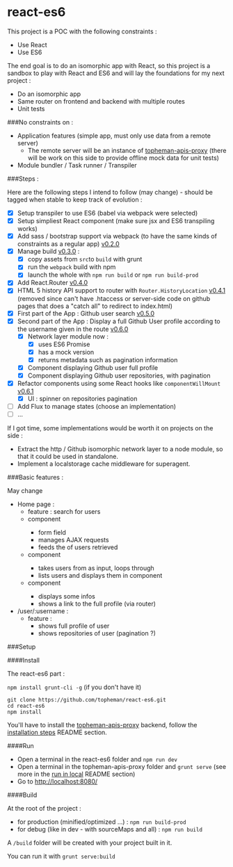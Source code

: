 react-es6
=========

This project is a POC with the following constraints :

* Use React
* Use ES6

The end goal is to do an isomorphic app with React, so this project is a sandbox to play with React and ES6 and will lay the foundations for my next project :

* Do an isomorphic app
* Same router on frontend and backend with multiple routes
* Unit tests

###No constraints on :

* Application features (simple app, must only use data from a remote server)
	* The remote server will be an instance of [topheman-apis-proxy](https://github.com/topheman/topheman-apis-proxy) (there will be work on this side to provide offline mock data for unit tests)
* Module bundler / Task runner / Transpiler

###Steps :

Here are the following steps I intend to follow (may change) - should be tagged when stable to keep track of evolution :

- [x] Setup transpiler to use ES6 (babel via webpack were selected)
- [x] Setup simpliest React component (make sure jsx and ES6 transpiling works)
- [x] Add sass / bootstrap support via webpack (to have the same kinds of constraints as a regular app) [v0.2.0](https://github.com/topheman/react-es6/tree/v0.2.0)
- [x] Manage build [v0.3.0](https://github.com/topheman/react-es6/tree/v0.3.0) : 
	- [x] copy assets from `src`to `build` with grunt
	- [x] run the `webpack` build with npm
	- [x] launch the whole with `npm run build` or `npm run build-prod`
- [x] Add React.Router [v0.4.0](https://github.com/topheman/react-es6/tree/v0.4.0)
- [x] HTML 5 history API support to router with `Router.HistoryLocation` [v0.4.1](https://github.com/topheman/react-es6/tree/v0.4.1) (removed since can't have .htaccess or server-side code on github pages that does a "catch all" to redirect to index.html)
- [x] First part of the App : Github user search [v0.5.0](https://github.com/topheman/react-es6/tree/v0.5.0)
- [x] Second part of the App : Display a full Github User profile according to the username given in the route [v0.6.0](https://github.com/topheman/react-es6/tree/v0.6.0)
	- [x] Network layer module now :
		- [x] uses ES6 Promise
		- [x] has a mock version
		- [x] returns metadata such as pagination information
	- [x] Component displaying Github user full profile
	- [x] Component displaying Github user repositories, with pagination
- [x] Refactor components using some React hooks like `componentWillMount` [v0.6.1](https://github.com/topheman/react-es6/tree/v0.6.1)
	- [x] UI : spinner on repositories pagination
- [ ] Add Flux to manage states (choose an implementation)
- [ ] ...

If I got time, some implementations would be worth it on projects on the side :

* Extract the http / Github isomorphic network layer to a node module, so that it could be used in standalone.
* Implement a localstorage cache middleware for superagent.


###Basic features :

May change

* Home page :
	* feature : search for users
	* <searchUsers> component
		* form field
		* manages AJAX requests
		* feeds the <basicList> of users retrieved 
	* <basicList> component
		* takes users from <searchUsers> as input, loops through
		* lists users and displays them in <basicUser> component
	* <basicUser> component
		* displays some infos
		* shows a link to the full profile (via router)
* /user/:username :
	* feature : 
		* shows full profile of user
		* shows repositories of user (pagination ?)

###Setup

####Install

The react-es6 part :

`npm install grunt-cli -g` (if you don't have it)

```shell
git clone https://github.com/topheman/react-es6.git
cd react-es6
npm install
```

You'll have to install the [topheman-apis-proxy](https://github.com/topheman/topheman-apis-proxy) backend, follow the [installation steps](https://github.com/topheman/topheman-apis-proxy#installation) README section.

####Run

* Open a terminal in the react-es6 folder and `npm run dev`
* Open a terminal in the topheman-apis-proxy folder and `grunt serve` (see more in the [run in local](https://github.com/topheman/topheman-apis-proxy#run-in-local) README section)
* Go to [http://localhost:8080/](http://localhost:8080/)

####Build

At the root of the project :

* for production (minified/optimized ...) : `npm run build-prod`
* for debug (like in dev - with sourceMaps and all) : `npm run build`

A `/build` folder will be created with your project built in it.

You can run it with `grunt serve:build`
